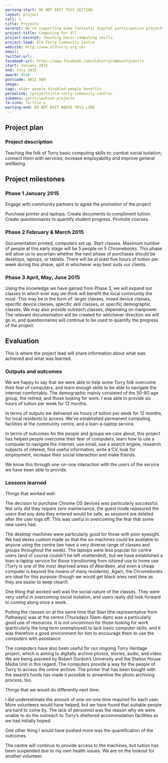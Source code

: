 ```yaml
---
warning-start: DO NOT EDIT THIS SECTION
layout: project
call: 1
title: Projects
excerpt: We're supporting some fantastic digital participation projects. Here are their stories.
project-title: Computing For All
project-excerpt: Teaching basic computing skills.
project-lead: Old Torry Community Centre
website: http://www.oldtorry.org.uk/
email:
twitter-url:
facebook-url: https://www.facebook.com/oldtorrycommunitycentre
start: January 2015
end: July 2015
award: 4530
postcode: AB11 9QH
image:
tags: older-people disabled-people benefits
permalink: /projects/old-torry-community-centre/
submenu: participation-projects
fa-icon: fa-file-o
warning-end: DO NOT EDIT ABOVE THIS LINE
---
```


## Project plan

### Project description

Teaching the folk of Torry basic computing skills to: combat social isolation; connect them with services; increase
employability and improve general wellbeing.


## Project milestones

### Phase 1 January 2015

Engage with community partners to agree the promotion of the project

Purchase printer and laptops. Create documents to compliment tuition. Create questionnaires to quantify student progress. Promote courses.

### Phase 2 February & March 2015

Documentation printed, computers set up. Start classes. Maximum number of people at this early stage will be 5 people on 5 Chromebooks. This phase will allow us to ascertain whether the next phase of purchases should be desktops, laptops, or tablets. There will be at least five hours of tuition per week during this phase, split in whichever way best suits our clients.

### Phase 3 April, May, June 2015

Using the knowledge we have gained from Phase 3, we will expand our classes in which ever way we think will benefit the local community the most. This may be in the form of: larger classes, mixed device classes, specific device classes, specific skill classes, or specific demographic classes. We may also provide outreach classes, depending on manpower. The relevant documentation will be created for whichever direction we will go in, and questionnaires will continue to be used to quantify the progress of the project.

## Evaluation

This is where the project lead will share information about what was achieved and what was learned.

### Outputs and outcomes

We are happy to say that we were able to help some Torry folk overcome their fear of computers, and learn enough skills to be able to navigate the internet comfortably. The demographic mainly consisted of the 50-80 age group, the retired, and those looking for work. I was able to provide six hours of tuition per week for 12 months.

In terms of outputs we delivered six hours of tuition per week for 12 months, for local residents to access. We’ve established permanent computing facilities at the community centre, and a loan-a-laptop service.

In terms of outcomes for the people and groups we care about, this project has helped people overcome their fear of computers, learn how to use a computer to navigate the internet, use email, use a search engine, research subjects of interest, find useful information, write a CV, look for employment, increase their social interaction and make friends.

We know this through one-on-one interaction with the users of the service we have been able to provide.

### Lessons learned

Things that worked well:

The decision to purchase Chrome OS devices was particularly successful. Not only did they require zero maintenance, the guest mode reassured the users that any data they entered would be safe, as sessions are deleted after the user logs off. This was useful in overcoming the fear that some new users had.

The desktop machines were particularly good for those with poor eyesight. We had desks custom made so that the six machines could be available to anyone using the centre (we have a very diverse range of classes and groups throughout the week). The laptops were less popular for centre users (and of course couldn’t be left unattended), but we have established a loan-a-laptop service for those transitioning from tutored use to home use (Torry is one of the most deprived areas of Aberdeen, and even a cheap computer is beyond the means of many residents). Again, the Chromebooks are ideal for this purpose (though we would get black ones next time as they are easier to keep clean!).

One thing that worked well was the social nature of the classes. They were very useful in overcoming social isolation, and users really did look forward to coming along once a week.

Putting the classes on at the same time that Stan (the representative from Pathways) was at the centre (Thursdays 10am-4pm) was a particularly good use of resources. It is not uncommon for those looking for work (particularly the long term unemployed) to lack basic computer skills, and it was therefore a good environment for him to encourage them to use the computers with assistance.

The computers have also been useful for our ongoing Torry Heritage project, which is aiming to digitally archive photos, stories, audio, and video. We are being assisted by Robert Gordon’s University and the Station House Media Unit in this regard. The computers provide a way for the people of Torry to access the online archive. The printer that has been bought with the award’s funds has made it possible to streamline the photo archiving process, too.

Things that we would do differently next time:

I did underestimate the amount of one-on-one time required for each user. More volunteers would have helped, but we have found that suitable people are hard to come by. The lack of personnel was the reason why we were unable to do the outreach to Torry’s sheltered accommodation facilities as we had initially hoped.

One other thing I would have pushed more was the quantification of the outcomes.

The centre will continue to provide access to the machines, but tuition has been suspended due to my own health issues. We are on the lookout for another volunteer.
